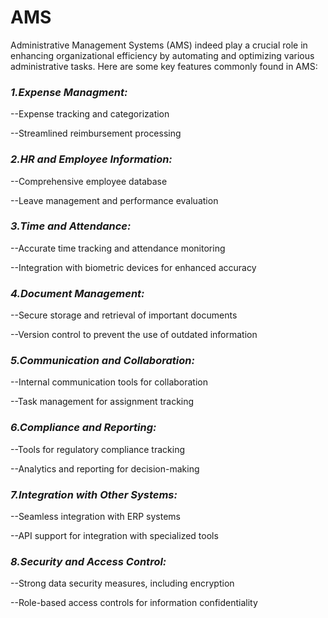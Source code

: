 # AMS
Administrative Management Systems (AMS) indeed play a crucial role in enhancing organizational efficiency by automating and optimizing various administrative tasks. Here are some key features commonly found in AMS:


###  _**1.Expense Managment:**_

--Expense tracking and categorization

--Streamlined reimbursement processing


### _**2.HR and Employee Information:**_

--Comprehensive employee database

--Leave management and performance evaluation


### _**3.Time and Attendance:**_

--Accurate time tracking and attendance monitoring

--Integration with biometric devices for enhanced accuracy


### _**4.Document Management:**_

--Secure storage and retrieval of important documents

--Version control to prevent the use of outdated information


### _**5.Communication and Collaboration:**_

--Internal communication tools for collaboration

--Task management for assignment tracking


### _**6.Compliance and Reporting:**_

--Tools for regulatory compliance tracking

--Analytics and reporting for decision-making


### _**7.Integration with Other Systems:**_

--Seamless integration with ERP systems

--API support for integration with specialized tools


### _**8.Security and Access Control:**_

--Strong data security measures, including encryption

--Role-based access controls for information confidentiality

